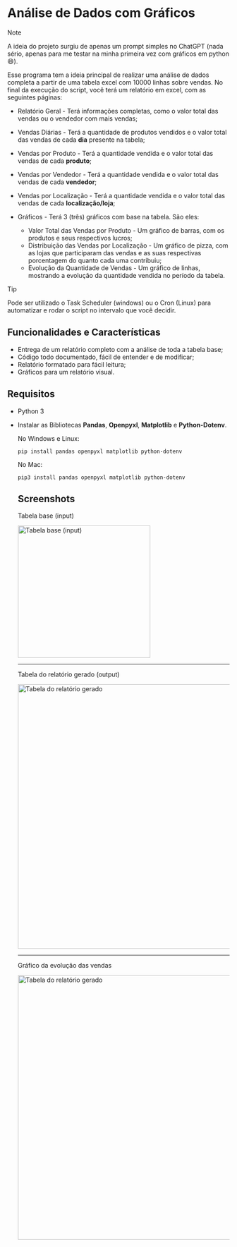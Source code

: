 # Análise de Dados com Gráficos

> [!NOTE]
> A ideia do projeto surgiu de apenas um prompt simples no ChatGPT (nada sério, apenas para me testar na minha primeira vez com gráficos em python 😄).

Esse programa tem a ideia principal de realizar uma análise de dados completa a partir de uma tabela excel com 10000 linhas sobre vendas.
No final da execução do script, você terá um relatório em excel, com as seguintes páginas:
- Relatório Geral - Terá informações completas, como o valor total das vendas ou o vendedor com mais vendas;
- Vendas Diárias - Terá a quantidade de produtos vendidos e o valor total das vendas de cada **dia** presente na tabela;
- Vendas por Produto - Terá a quantidade vendida e o valor total das vendas de cada **produto**;
- Vendas por Vendedor - Terá a quantidade vendida e o valor total das vendas de cada **vendedor**;
- Vendas por Localização - Terá a quantidade vendida e o valor total das vendas de cada **localização/loja**;
  
- Gráficos - Terá 3 (três) gráficos com base na tabela. São eles:
  - Valor Total das Vendas por Produto - Um gráfico de barras, com os produtos e seus respectivos lucros;
  - Distribuição das Vendas por Localização - Um gráfico de pizza, com as lojas que participaram das vendas e as suas respectivas porcentagem do quanto cada uma contribuiu;
  - Evolução da Quantidade de Vendas - Um gráfico de linhas, mostrando a evolução da quantidade vendida no período da tabela.
 
> [!TIP]
> Pode ser utilizado o Task Scheduler (windows) ou o Cron (Linux) para automatizar e rodar o script no intervalo que você decidir.

## Funcionalidades e Características

- Entrega de um relatório completo com a análise de toda a tabela base;
- Código todo documentado, fácil de entender e de modificar;
- Relatório formatado para fácil leitura;
- Gráficos para um relatório visual.

## Requisitos

- Python 3
- Instalar as Bibliotecas **Pandas**, **Openpyxl**, **Matplotlib** e **Python-Dotenv**.

  No Windows e Linux:
  ```
  pip install pandas openpyxl matplotlib python-dotenv
  
  ```

  No Mac:
  ```
  pip3 install pandas openpyxl matplotlib python-dotenv
  
  ```

  ## Screenshots

    Tabela base (input)
    
    <img src="https://github.com/user-attachments/assets/ff3b7d49-265a-4a7d-9e47-d6847a9a1cec" alt="Tabela base (input)" width="300" />
    
  <hr>
    
    Tabela do relatório gerado (output)
    
    <img src="https://github.com/user-attachments/assets/5aefe836-13bf-409f-afa3-115e9ca3067b" alt="Tabela do relatório gerado" width="600"/>
    
  <hr>
    
    Gráfico da evolução das vendas
    
    <img src="https://github.com/user-attachments/assets/c130a2ff-61b2-472c-b4ee-b840d58ed0d1" alt="Tabela do relatório gerado" width="600"/>
